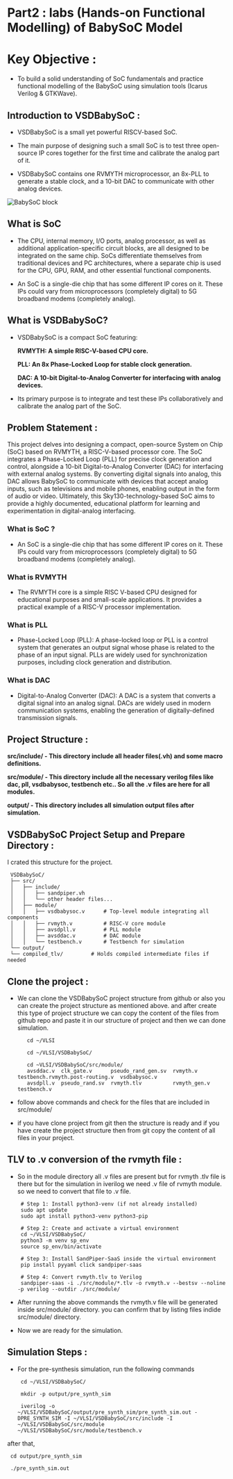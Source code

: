 # Part2 : labs (Hands-on Functional Modelling) of BabySoC Model

# Key Objective :

* To build a solid understanding of SoC fundamentals and practice functional modelling of the BabySoC using simulation tools (Icarus Verilog & GTKWave). 



## Introduction to VSDBabySoC :

* VSDBabySoC is a small yet powerful RISCV-based SoC.

* The main purpose of designing such a small SoC is to test three open-source IP cores together for the first time and calibrate the analog part of it. 

* VSDBabySoC contains one RVMYTH microprocessor, an 8x-PLL to generate a stable clock, and a 10-bit DAC to communicate with other analog devices.


![BabySoC block](https://github.com/Nevilmandora/Nevil_mandora-week-2-RISC-V--Tape-out_VSD/edit/main/C:\Users\nevil\Downloads\BabySoC_block.png)


## What is SoC 

* The CPU, internal memory, I/O ports, analog processor, as well as additional application-specific circuit blocks, are all designed to be integrated on the same chip. SoCs differentiate themselves from traditional devices and PC architectures, where a separate chip is used for the CPU, GPU, RAM, and other essential functional components.

* An SoC is a single-die chip that has some different IP cores on it. These IPs could vary from microprocessors (completely digital) to 5G broadband modems (completely analog).


##  What is VSDBabySoC?

* VSDBabySoC is a compact SoC featuring:

  **RVMYTH: A simple RISC-V-based CPU core.**

  **PLL: An 8x Phase-Locked Loop for stable clock generation.**

  **DAC: A 10-bit Digital-to-Analog Converter for interfacing with analog devices.**


* Its primary purpose is to integrate and test these IPs collaboratively and calibrate the analog part of the SoC.

## Problem Statement :

This project delves into designing a compact, open-source System on Chip (SoC) based on RVMYTH, a RISC-V-based processor core. The SoC integrates a Phase-Locked Loop (PLL) for precise clock generation and control, alongside a 10-bit Digital-to-Analog Converter (DAC) for interfacing with external analog systems. By converting digital signals into analog, this DAC allows BabySoC to communicate with devices that accept analog inputs, such as televisions and mobile phones, enabling output in the form of audio or video. Ultimately, this Sky130-technology-based SoC aims to provide a highly documented, educational platform for learning and experimentation in digital-analog interfacing.


### What is SoC ?

* An SoC is a single-die chip that has some different IP cores on it. These IPs could vary from microprocessors (completely digital) to 5G broadband modems (completely analog).


### What is RVMYTH

* The RVMYTH core is a simple RISC V-based CPU designed for educational purposes and small-scale applications. It provides a practical example of a RISC-V processor implementation.


### What is PLL

* Phase-Locked Loop (PLL): A phase-locked loop or PLL is a control system that generates an output signal whose phase is related to the phase of an input signal. PLLs are widely used for synchronization purposes, including clock generation and distribution.


### What is DAC

* Digital-to-Analog Converter (DAC): A DAC is a system that converts a digital signal into an analog signal. DACs are widely used in modern communication systems, enabling the generation of digitally-defined transmission signals.


## Project Structure :

**src/include/ - This directory include all header files(.vh) and some macro definitions.**

**src/module/ - This directory include all the necessary verilog files like dac, pll, vsdbabysoc, testbench etc.. So all the .v files are here for all modules.**

**output/ - This directory includes all simulation output files after simulation.**



## VSDBabySoC Project Setup and Prepare Directory :

I crated this structure for the project.

     VSDBabySoC/
     ├── src/
     │   ├── include/
     │   │   ├── sandpiper.vh
     │   │   └── other header files...
     │   ├── module/
     │   │   ├── vsdbabysoc.v      # Top-level module integrating all components
     │   │   ├── rvmyth.v          # RISC-V core module
     │   │   ├── avsdpll.v         # PLL module
     │   │   ├── avsddac.v         # DAC module
     │   │   └── testbench.v       # Testbench for simulation
     └── output/
     └── compiled_tlv/         # Holds compiled intermediate files if needed




## Clone the project :

* We can clone the VSDBabySoC project structure from github or also you can create the project structure as mentioned above. and after create this type of project structure we can copy the content of the files from github repo and paste it in our structure of project and then we can done simulation.

         cd ~/VLSI

         cd ~/VLSI/VSDBabySoC/

         cd ~VLSI/VSDBabySoC/src/module/
         avsddac.v  clk_gate.v      pseudo_rand_gen.sv  rvmyth.v      testbench.rvmyth.post-routing.v  vsdbabysoc.v
         avsdpll.v  pseudo_rand.sv  rvmyth.tlv          rvmyth_gen.v  testbench.v
     
* follow above commands and check for the files that are included in src/module/

* if you have clone project from git then the structure is ready and if you have create the project structure then from git copy the content of all files in your project.


##  TLV to .v conversion of the rvmyth file :

* So in the module directory all .v files are present but for rvmyth .tlv file is there but for the simulation in iverilog we need .v file of rvmyth module.
so we need to convert that file to .v file.

       # Step 1: Install python3-venv (if not already installed)
       sudo apt update
       sudo apt install python3-venv python3-pip

       # Step 2: Create and activate a virtual environment
       cd ~/VLSI/VSDBabySoC/
       python3 -m venv sp_env
       source sp_env/bin/activate

       # Step 3: Install SandPiper-SaaS inside the virtual environment
       pip install pyyaml click sandpiper-saas

       # Step 4: Convert rvmyth.tlv to Verilog
       sandpiper-saas -i ./src/module/*.tlv -o rvmyth.v --bestsv --noline -p verilog --outdir ./src/module/


* After running the above commands the rvmyth.v file will be generated inside src/module/ directory. you can confirm that by listing files indide src/module/ directory.

* Now we are ready for the simulation.


## Simulation Steps :

* For the pre-synthesis simulation, run the following commands

       cd ~/VLSI/VSDBabySoC/

       mkdir -p output/pre_synth_sim

       iverilog -o ~/VLSI/VSDBabySoC/output/pre_synth_sim/pre_synth_sim.out -DPRE_SYNTH_SIM -I ~/VLSI/VSDBabySoC/src/include -I ~/VLSI/VSDBabySoC/src/module  ~/VLSI/VSDBabySoC/src/module/testbench.v

after that,

     cd output/pre_synth_sim

     ./pre_synth_sim.out








